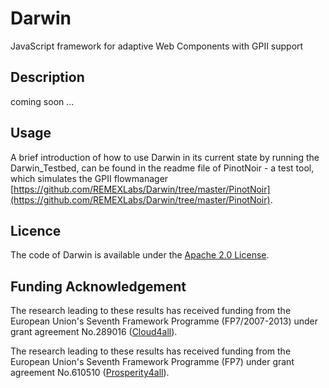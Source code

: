# Darwin

JavaScript framework for adaptive Web Components with GPII support

## Description

coming soon ...


## Usage
A brief introduction of how to use Darwin in its current state by running the Darwin_Testbed, can be found
in the readme file of PinotNoir - a test tool, which simulates the GPII flowmanager [https://github.com/REMEXLabs/Darwin/tree/master/PinotNoir](https://github.com/REMEXLabs/Darwin/tree/master/PinotNoir).


## Licence

The code of Darwin is available under the [Apache 2.0 License](https://github.com/REMEXLabs/Darwin/blob/master/LICENSE.txt).

## Funding Acknowledgement

The research leading to these results has received funding from the European
Union's Seventh Framework Programme (FP7/2007-2013) under grant agreement No.289016
([Cloud4all](http://www.cloud4all.info/)).

The research leading to these results has received funding from the European
Union's Seventh Framework Programme (FP7) under grant agreement No.610510
([Prosperity4all](http://www.prosperity4all.eu/)).